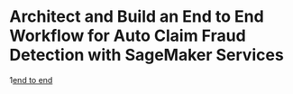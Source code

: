 # Architect and Build an End to End Workflow for Auto Claim Fraud Detection with SageMaker Services

1[end to end](./images/ML-Lifecycle-v5.png)